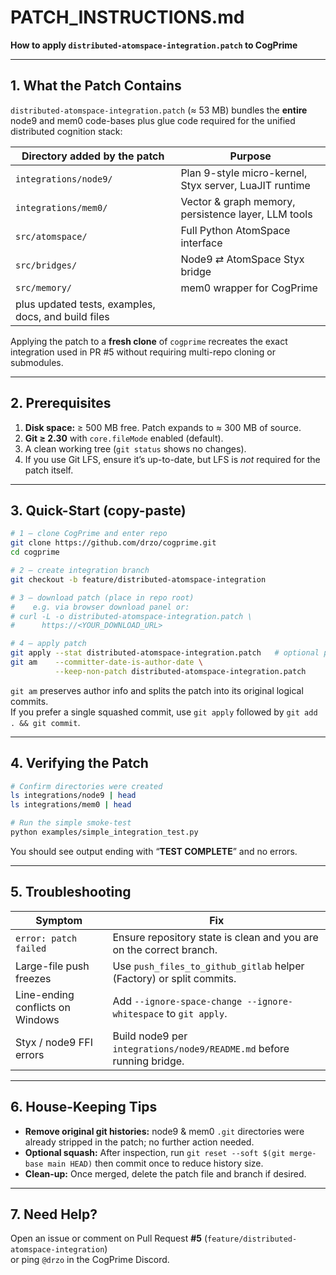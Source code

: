 # PATCH_INSTRUCTIONS.md  
**How to apply `distributed-atomspace-integration.patch` to CogPrime**

---

## 1.  What the Patch Contains
`distributed-atomspace-integration.patch` (≈ 53 MB) bundles the **entire** node9 and mem0 code-bases plus glue code required for the unified distributed cognition stack:

| Directory added by the patch | Purpose |
| ---------------------------- | -------- |
| `integrations/node9/`        | Plan 9-style micro-kernel, Styx server, LuaJIT runtime |
| `integrations/mem0/`         | Vector & graph memory, persistence layer, LLM tools |
| `src/atomspace/`             | Full Python AtomSpace interface |
| `src/bridges/`               | Node9 ⇄ AtomSpace Styx bridge |
| `src/memory/`                | mem0 wrapper for CogPrime |
| plus updated tests, examples, docs, and build files |

Applying the patch to a **fresh clone** of `cogprime` recreates the exact integration used in PR #5 without requiring multi-repo cloning or submodules.

---

## 2.  Prerequisites
1. **Disk space:** ≥ 500 MB free. Patch expands to ≈ 300 MB of source.  
2. **Git ≥ 2.30** with `core.fileMode` enabled (default).  
3. A clean working tree (`git status` shows no changes).  
4. If you use Git LFS, ensure it’s up-to-date, but LFS is *not* required for the patch itself.

---

## 3.  Quick-Start (copy-paste)
```bash
# 1 – clone CogPrime and enter repo
git clone https://github.com/drzo/cogprime.git
cd cogprime

# 2 – create integration branch
git checkout -b feature/distributed-atomspace-integration

# 3 – download patch (place in repo root)
#    e.g. via browser download panel or:
# curl -L -o distributed-atomspace-integration.patch \
#      https://<YOUR_DOWNLOAD_URL>

# 4 – apply patch
git apply --stat distributed-atomspace-integration.patch   # optional preview
git am    --committer-date-is-author-date \
          --keep-non-patch distributed-atomspace-integration.patch
```
`git am` preserves author info and splits the patch into its original logical commits.  
If you prefer a single squashed commit, use `git apply` followed by `git add . && git commit`.

---

## 4.  Verifying the Patch
```bash
# Confirm directories were created
ls integrations/node9 | head
ls integrations/mem0 | head

# Run the simple smoke-test
python examples/simple_integration_test.py
```
You should see output ending with “**TEST COMPLETE**” and no errors.

---

## 5.  Troubleshooting

| Symptom | Fix |
| ------- | --- |
| `error: patch failed` | Ensure repository state is clean and you are on the correct branch. |
| Large-file push freezes | Use `push_files_to_github_gitlab` helper (Factory) or split commits. |
| Line-ending conflicts on Windows | Add `--ignore-space-change --ignore-whitespace` to `git apply`. |
| Styx / node9 FFI errors | Build node9 per `integrations/node9/README.md` before running bridge. |

---

## 6.  House-Keeping Tips
* **Remove original git histories:** node9 & mem0 `.git` directories were already stripped in the patch; no further action needed.  
* **Optional squash:** After inspection, run `git reset --soft $(git merge-base main HEAD)` then commit once to reduce history size.  
* **Clean-up:** Once merged, delete the patch file and branch if desired.

---

## 7.  Need Help?
Open an issue or comment on Pull Request **#5** (`feature/distributed-atomspace-integration`)  
or ping `@drzo` in the CogPrime Discord.

